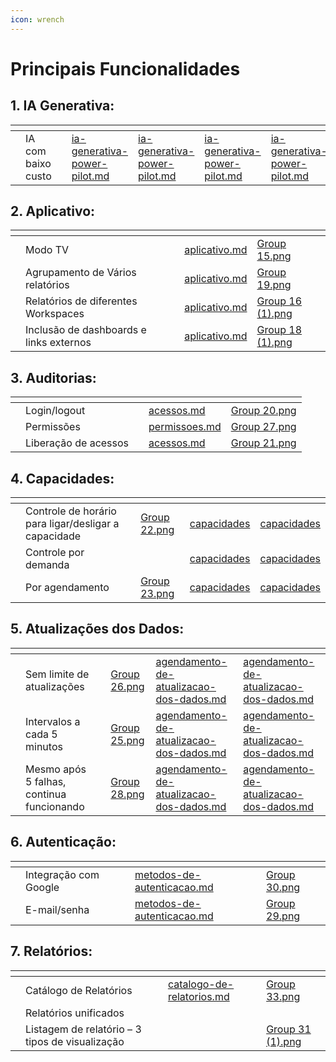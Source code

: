 ```yaml
---
icon: wrench
---
```


# Principais Funcionalidades



## 1. IA Generativa:



<table data-view="cards"><thead><tr><th></th><th></th><th></th><th data-hidden data-type="content-ref"></th><th data-hidden data-type="content-ref"></th><th data-hidden data-card-target data-type="content-ref"></th><th data-hidden data-type="content-ref"></th><th data-hidden data-card-cover data-type="files"></th></tr></thead><tbody><tr><td></td><td>IA com baixo custo</td><td></td><td><a href="ia-generativa-power-pilot.md">ia-generativa-power-pilot.md</a></td><td><a href="ia-generativa-power-pilot.md">ia-generativa-power-pilot.md</a></td><td><a href="ia-generativa-power-pilot.md">ia-generativa-power-pilot.md</a></td><td><a href="ia-generativa-power-pilot.md">ia-generativa-power-pilot.md</a></td><td><a href="../.gitbook/assets/Group 14.png">Group 14.png</a></td></tr></tbody></table>



## 2. Aplicativo:



<table data-view="cards"><thead><tr><th></th><th></th><th></th><th data-hidden data-card-target data-type="content-ref"></th><th data-hidden data-card-cover data-type="files"></th></tr></thead><tbody><tr><td></td><td>Modo TV</td><td></td><td><a href="aplicativo.md">aplicativo.md</a></td><td><a href="../.gitbook/assets/Group 15.png">Group 15.png</a></td></tr><tr><td></td><td>Agrupamento de Vários relatórios</td><td></td><td><a href="aplicativo.md">aplicativo.md</a></td><td><a href="../.gitbook/assets/Group 19.png">Group 19.png</a></td></tr><tr><td></td><td>Relatórios de diferentes Workspaces</td><td></td><td><a href="aplicativo.md">aplicativo.md</a></td><td><a href="../.gitbook/assets/Group 16 (1).png">Group 16 (1).png</a></td></tr><tr><td></td><td>Inclusão de dashboards e links externos</td><td></td><td><a href="aplicativo.md">aplicativo.md</a></td><td><a href="../.gitbook/assets/Group 18 (1).png">Group 18 (1).png</a></td></tr></tbody></table>



## 3. Auditorias:

<table data-view="cards"><thead><tr><th></th><th></th><th></th><th data-hidden data-card-target data-type="content-ref"></th><th data-hidden data-card-cover data-type="files"></th></tr></thead><tbody><tr><td></td><td>Login/logout</td><td></td><td><a href="../portal-de-administracao/auditorias/acessos.md">acessos.md</a></td><td><a href="../.gitbook/assets/Group 20.png">Group 20.png</a></td></tr><tr><td></td><td>Permissões</td><td></td><td><a href="../portal-de-administracao/auditorias/permissoes.md">permissoes.md</a></td><td><a href="../.gitbook/assets/Group 27.png">Group 27.png</a></td></tr><tr><td></td><td>Liberação de acessos</td><td></td><td><a href="../portal-de-administracao/auditorias/acessos.md">acessos.md</a></td><td><a href="../.gitbook/assets/Group 21.png">Group 21.png</a></td></tr></tbody></table>

## 4.  Capacidades:



<table data-view="cards"><thead><tr><th></th><th></th><th></th><th data-hidden data-card-cover data-type="files"></th><th data-hidden data-type="content-ref"></th><th data-hidden data-type="content-ref"></th></tr></thead><tbody><tr><td></td><td>Controle de horário para ligar/desligar a capacidade</td><td></td><td><a href="../.gitbook/assets/Group 22.png">Group 22.png</a></td><td><a href="../portal-de-administracao/artefatos/capacidades/">capacidades</a></td><td><a href="../portal-de-administracao/artefatos/capacidades/">capacidades</a></td></tr><tr><td></td><td>Controle por demanda</td><td></td><td></td><td><a href="../portal-de-administracao/artefatos/capacidades/">capacidades</a></td><td><a href="../portal-de-administracao/artefatos/capacidades/">capacidades</a></td></tr><tr><td></td><td>Por agendamento</td><td></td><td><a href="../.gitbook/assets/Group 23.png">Group 23.png</a></td><td><a href="../portal-de-administracao/artefatos/capacidades/">capacidades</a></td><td><a href="../portal-de-administracao/artefatos/capacidades/">capacidades</a></td></tr></tbody></table>

## 5.  Atualizações dos Dados:



<table data-view="cards"><thead><tr><th></th><th></th><th></th><th data-hidden data-card-cover data-type="files"></th><th data-hidden data-card-target data-type="content-ref"></th><th data-hidden data-type="content-ref"></th></tr></thead><tbody><tr><td></td><td>Sem limite de atualizações</td><td></td><td><a href="../.gitbook/assets/Group 26.png">Group 26.png</a></td><td><a href="agendamento-de-atualizacao-dos-dados.md">agendamento-de-atualizacao-dos-dados.md</a></td><td><a href="agendamento-de-atualizacao-dos-dados.md">agendamento-de-atualizacao-dos-dados.md</a></td></tr><tr><td></td><td>Intervalos a cada 5 minutos</td><td></td><td><a href="../.gitbook/assets/Group 25.png">Group 25.png</a></td><td><a href="agendamento-de-atualizacao-dos-dados.md">agendamento-de-atualizacao-dos-dados.md</a></td><td><a href="agendamento-de-atualizacao-dos-dados.md">agendamento-de-atualizacao-dos-dados.md</a></td></tr><tr><td></td><td>Mesmo após 5 falhas, continua funcionando</td><td></td><td><a href="../.gitbook/assets/Group 28.png">Group 28.png</a></td><td><a href="agendamento-de-atualizacao-dos-dados.md">agendamento-de-atualizacao-dos-dados.md</a></td><td><a href="agendamento-de-atualizacao-dos-dados.md">agendamento-de-atualizacao-dos-dados.md</a></td></tr></tbody></table>

## 6. Autenticação:



<table data-view="cards"><thead><tr><th></th><th></th><th></th><th data-hidden data-card-target data-type="content-ref"></th><th data-hidden data-card-cover data-type="files"></th></tr></thead><tbody><tr><td></td><td>Integração com Google</td><td></td><td><a href="../portal-de-administracao/usuarios/metodos-de-autenticacao.md">metodos-de-autenticacao.md</a></td><td><a href="../.gitbook/assets/Group 30.png">Group 30.png</a></td></tr><tr><td></td><td>E-mail/senha</td><td></td><td><a href="../portal-de-administracao/usuarios/metodos-de-autenticacao.md">metodos-de-autenticacao.md</a></td><td><a href="../.gitbook/assets/Group 29.png">Group 29.png</a></td></tr></tbody></table>



## 7. Relatórios:



<table data-view="cards"><thead><tr><th></th><th></th><th></th><th data-hidden data-card-target data-type="content-ref"></th><th data-hidden data-card-cover data-type="files"></th></tr></thead><tbody><tr><td></td><td>Catálogo de Relatórios</td><td></td><td><a href="../portal-de-relatorios/catalogo-de-relatorios.md">catalogo-de-relatorios.md</a></td><td><a href="../.gitbook/assets/Group 33.png">Group 33.png</a></td></tr><tr><td></td><td> Relatórios unificados</td><td></td><td></td><td></td></tr><tr><td></td><td>Listagem de relatório – 3 tipos de visualização</td><td></td><td></td><td><a href="../.gitbook/assets/Group 31 (1).png">Group 31 (1).png</a></td></tr></tbody></table>
